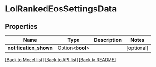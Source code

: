 # LolRankedEosSettingsData

## Properties

Name | Type | Description | Notes
------------ | ------------- | ------------- | -------------
**notification_shown** | Option<**bool**> |  | [optional]

[[Back to Model list]](../README.md#documentation-for-models) [[Back to API list]](../README.md#documentation-for-api-endpoints) [[Back to README]](../README.md)


